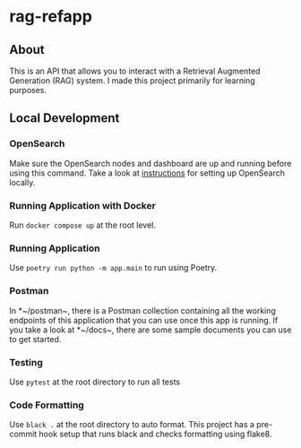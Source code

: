 # rag-refapp

## About 
This is an API that allows you to interact with a Retrieval Augmented Generation (RAG) system. I made this project primarily
for learning purposes.

## Local Development

### OpenSearch
Make sure the OpenSearch nodes and dashboard are up and running before using this command. Take a look at [instructions](app/api/opensearch/README.md) for
setting up OpenSearch locally.

### Running Application with Docker
Run `docker compose up` at the root level. 

### Running Application
Use `poetry run python -m app.main` to run using Poetry.

### Postman
In *~/postman~, there is a Postman collection containing all the working endpoints of this application that you can use
once this app is running. If you take a look at *~/docs~, there are some sample documents you can use to get started.

### Testing
Use `pytest` at the root directory to run all tests

### Code Formatting
Use `black .` at the root directory to auto format. This project
has a pre-commit hook setup that runs black and checks formatting using
flake8. 
